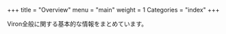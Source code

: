 +++
title = "Overview"
menu = "main"
weight = 1
Categories = "index"
+++

Viron全般に関する基本的な情報をまとめています。
